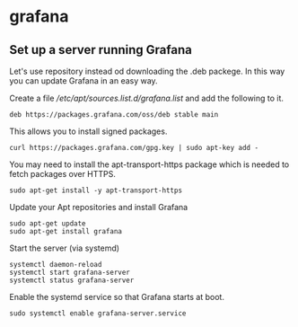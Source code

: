 # grafana

## Set up a server running Grafana

Let's use repository instead od downloading the .deb packege.
In this way you can update Grafana in an easy way.

Create a file _/etc/apt/sources.list.d/grafana.list_ and add the following to it.
```
deb https://packages.grafana.com/oss/deb stable main
```
This allows you to install signed packages.
```
curl https://packages.grafana.com/gpg.key | sudo apt-key add -
```
You may need to install the apt-transport-https package which is needed to fetch packages over HTTPS.
```
sudo apt-get install -y apt-transport-https
```
Update your Apt repositories and install Grafana
```
sudo apt-get update
sudo apt-get install grafana
```
Start the server (via systemd)
```
systemctl daemon-reload
systemctl start grafana-server
systemctl status grafana-server
```
Enable the systemd service so that Grafana starts at boot.
```
sudo systemctl enable grafana-server.service
```
